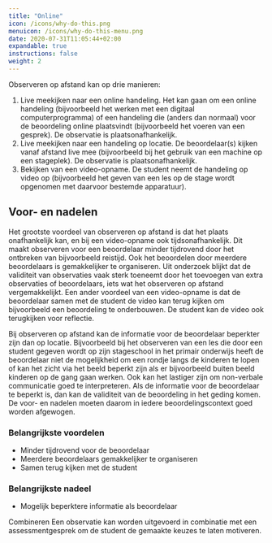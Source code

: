 ```yaml
---
title: "Online"
icon: /icons/why-do-this.png
menuicon: /icons/why-do-this-menu.png
date: 2020-07-31T11:05:44+02:00
expandable: true
instructions: false
weight: 2
---
```


Observeren op afstand kan op drie manieren:

1. Live meekijken naar een online handeling. Het kan gaan om een online handeling (bijvoorbeeld het werken met een digitaal computerprogramma) of een handeling die (anders dan normaal) voor de beoordeling online plaatsvindt (bijvoorbeeld het voeren van een gesprek). De observatie is plaatsonafhankelijk.
2. Live meekijken naar een handeling op locatie. De beoordelaar(s) kijken vanaf afstand live mee (bijvoorbeeld bij het gebruik van een machine op een stageplek). De observatie is plaatsonafhankelijk. 
3. Bekijken van een video-opname. De student neemt de handeling op video op (bijvoorbeeld het geven van een les op de stage wordt opgenomen met daarvoor bestemde apparatuur).

## Voor- en nadelen

Het grootste voordeel van observeren op afstand is dat het plaats onafhankelijk kan, en bij een video-opname ook tijdsonafhankelijk. Dit maakt observeren voor een beoordelaar minder tijdrovend door het ontbreken van bijvoorbeeld reistijd. Ook het beoordelen door meerdere beoordelaars is gemakkelijker te organiseren. Uit onderzoek blijkt dat de validiteit van observaties vaak sterk toeneemt door het toevoegen van extra observaties of beoordelaars, iets wat het observeren op afstand vergemakkelijkt. 
Een ander voordeel van een video-opname is dat de beoordelaar samen met de student de video kan terug kijken om bijvoorbeeld een beoordeling te onderbouwen. De student kan de video ook terugkijken voor reflectie.

Bij observeren op afstand kan de informatie voor de beoordelaar beperkter zijn dan op locatie. Bijvoorbeeld bij het observeren van een les die door een student gegeven wordt op zijn stageschool in het primair onderwijs heeft de beoordelaar niet de mogelijkheid om een rondje langs de kinderen te lopen of kan het zicht via het beeld beperkt zijn als er bijvoorbeeld buiten beeld kinderen op de gang gaan werken. Ook kan het lastiger zijn om non-verbale communicatie goed te interpreteren. Als de informatie voor de beoordelaar te beperkt is, dan kan de validiteit van de beoordeling in het geding komen. De voor- en nadelen moeten daarom in iedere beoordelingscontext goed worden afgewogen.  

### Belangrijkste voordelen	

* Minder tijdrovend voor de beoordelaar
* Meerdere beoordelaars gemakkelijker te organiseren 
* Samen terug kijken met de student

### Belangrijkste nadeel

* Mogelijk beperktere informatie als beoordelaar

Combineren Een observatie kan worden uitgevoerd in combinatie met een assessmentgesprek om de student de gemaakte keuzes te laten motiveren. 
